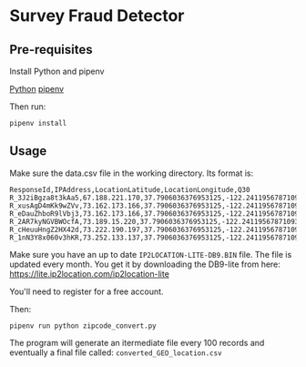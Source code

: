 # Survey Fraud Detector


## Pre-requisites

Install Python and pipenv

[Python](https://www.python.org/)
[pipenv](https://pipenv.pypa.io/en/latest/)

Then run:

```
pipenv install
```

## Usage

Make sure the data.csv file in the working directory. 
Its format is:

```
ResponseId,IPAddress,LocationLatitude,LocationLongitude,Q30
R_3J2iBgza8t3kAa5,67.188.221.170,37.7906036376953125,-122.2411956787109375,94606
R_xusAgD4mKk9wZVv,73.162.173.166,37.7906036376953125,-122.2411956787109375,94606
R_eDauZhboR9lVbj3,73.162.173.166,37.7906036376953125,-122.2411956787109375,94606
R_2AR7kyNGVBWOcfA,73.189.15.220,37.7906036376953125,-122.2411956787109375,94606
R_cHeuuHngZ2HX42d,73.222.190.197,37.7906036376953125,-122.2411956787109375,94606
R_1nN3Y8x060v3hKR,73.252.133.137,37.7906036376953125,-122.2411956787109375,94606
```

Make sure you have an up to date `IP2LOCATION-LITE-DB9.BIN` file. The file
is updated every month. You get it by downloading the DB9-lite from here:
https://lite.ip2location.com/ip2location-lite

You'll need to register for a free account.

Then:

```
pipenv run python zipcode_convert.py 
```

The program will generate an itermediate file every 100 records and eventually
a final file called: `converted_GEO_location.csv`
